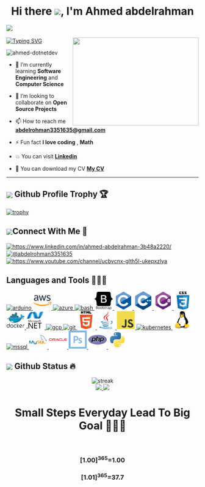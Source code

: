 <h1 align="center">Hi there <img src="https://gifdb.com/images/file/waving-hand-emoticon-bye-iv3dmo7t5vdlvr8m.gif" width="35">, I'm Ahmed abdelrahman</h1>


![](http://github-profile-summary-cards.vercel.app/api/cards/profile-details?username=Ahmed-DotNetDev&theme=solarized_dark)

<img src="https://cdn.dribbble.com/users/1162077/screenshots/3848914/programmer.gif" alt="" align="right" width="330px" height="230px">


[![Typing SVG](https://readme-typing-svg.herokuapp.com?font=Fira+Code&weight=900&size=23&duration=3000&pause=10&color=38C2FF&width=435&lines=I'm+.NET+Full+Stack+Developer;Youtuber;Always+Learning+New+Things)](https://git.io/typing-svg)




<p align="left"> <img src="https://komarev.com/ghpvc/?username=ahmed-dotnetdev&label=Profile%20views&color=39f97c&style=flat" alt="ahmed-dotnetdev" /> </p>



- 🌱 I’m currently learning **Software Engineering** and **Computer Science**

- 👯 I’m looking to collaborate on **Open Source Projects**

- 📫 How to reach me **abdelrohman3351635@gmail.com**

- ⚡ Fun fact **I love coding** , **Math** 

- 💥 You can visit <a href="https://www.linkedin.com/in/ahmed-abdelrahman-3b48a2220/"><strong>Linkedin</strong></a> 

- 📑 You can download my CV  **[My CV](https://drive.google.com/file/d/1ghutYXoNWPbPN3j3uBSKQ0Wg4m2b8gfd/view?usp=sharing)**
<hr>
<h2><img src = "https://i.pinimg.com/originals/65/c4/f4/65c4f452571be1261e9c623f7da488ac.gif" width ="35" align="center">  Github Profile Trophy 🏆</h2>

[![trophy](https://github-profile-trophy.vercel.app/?username=Ahmed-DotNetDev&theme=algolia&row=1&col=6)](https://github.com/ryo-ma/github-profile-trophy)



<h2><img src='https://raw.githubusercontent.com/ShahriarShafin/ShahriarShafin/main/Assets/handshake.gif' width="80" align="center">Connect With Me 🤝</h2>

<a href="https://www.linkedin.com/in/ahmed-abdelrahman-3b48a2220/" target="blank"><img align="center" src="https://raw.githubusercontent.com/rahuldkjain/github-profile-readme-generator/master/src/images/icons/Social/linked-in-alt.svg" alt="https://www.linkedin.com/in/ahmed-abdelrahman-3b48a2220/" height="30" width="40" /></a>
<a href="https://medium.com/@abdelrohman3351635" target="blank"><img align="center" src="https://raw.githubusercontent.com/rahuldkjain/github-profile-readme-generator/master/src/images/icons/Social/medium.svg" alt="@abdelrohman3351635" height="30" width="40" /></a>
<a href="https://www.youtube.com/channel/UCbvcNX-GLtH5L-UKEPxZLyA" target="blank"><img align="center" src="https://raw.githubusercontent.com/rahuldkjain/github-profile-readme-generator/master/src/images/icons/Social/youtube.svg" alt="https://www.youtube.com/channel/ucbvcnx-glth5l-ukepxzlya" height="30" width="40" /></a>
</p>


<h2 align="left">Languages and Tools 👨🏻‍💻</h2>
<p align="left"> <a href="https://www.arduino.cc/" target="_blank" rel="noreferrer"> <img src="https://cdn.worldvectorlogo.com/logos/arduino-1.svg" alt="arduino" width="48" height="48"/> </a> <a href="https://aws.amazon.com" target="_blank" rel="noreferrer"> <img src="https://raw.githubusercontent.com/devicons/devicon/master/icons/amazonwebservices/amazonwebservices-original-wordmark.svg" alt="aws" width="48" height="48"/> </a> <a href="https://azure.microsoft.com/en-in/" target="_blank" rel="noreferrer"> <img src="https://www.vectorlogo.zone/logos/microsoft_azure/microsoft_azure-icon.svg" alt="azure" width="48" height="48"/> </a> <a href="https://www.gnu.org/software/bash/" target="_blank" rel="noreferrer"> <img src="https://www.vectorlogo.zone/logos/gnu_bash/gnu_bash-icon.svg" alt="bash" width="48" height="48"/> </a> <a href="https://getbootstrap.com" target="_blank" rel="noreferrer"> <img src="https://raw.githubusercontent.com/devicons/devicon/master/icons/bootstrap/bootstrap-plain-wordmark.svg" alt="bootstrap" width="48" height="48"/> </a> <a href="https://www.cprogramming.com/" target="_blank" rel="noreferrer"> <img src="https://raw.githubusercontent.com/devicons/devicon/master/icons/c/c-original.svg" alt="c" width="48" height="48"/> </a> <a href="https://www.w3schools.com/cpp/" target="_blank" rel="noreferrer"> <img src="https://raw.githubusercontent.com/devicons/devicon/master/icons/cplusplus/cplusplus-original.svg" alt="cplusplus" width="48" height="48"/> </a> <a href="https://www.w3schools.com/cs/" target="_blank" rel="noreferrer"> <img src="https://raw.githubusercontent.com/devicons/devicon/master/icons/csharp/csharp-original.svg" alt="csharp" width="48" height="48"/> </a> <a href="https://www.w3schools.com/css/" target="_blank" rel="noreferrer"> <img src="https://raw.githubusercontent.com/devicons/devicon/master/icons/css3/css3-original-wordmark.svg" alt="css3" width="48" height="48"/> </a> <a href="https://www.docker.com/" target="_blank" rel="noreferrer"> <img src="https://raw.githubusercontent.com/devicons/devicon/master/icons/docker/docker-original-wordmark.svg" alt="docker" width="48" height="48"/> </a> <a href="https://dotnet.microsoft.com/" target="_blank" rel="noreferrer"> <img src="https://raw.githubusercontent.com/devicons/devicon/master/icons/dot-net/dot-net-original-wordmark.svg" alt="dotnet" width="48" height="48"/> </a> <a href="https://cloud.google.com" target="_blank" rel="noreferrer"> <img src="https://www.vectorlogo.zone/logos/google_cloud/google_cloud-icon.svg" alt="gcp" width="48" height="48"/> </a> <a href="https://git-scm.com/" target="_blank" rel="noreferrer"> <img src="https://www.vectorlogo.zone/logos/git-scm/git-scm-icon.svg" alt="git" width="48" height="48"/> </a> <a href="https://www.w3.org/html/" target="_blank" rel="noreferrer"> <img src="https://raw.githubusercontent.com/devicons/devicon/master/icons/html5/html5-original-wordmark.svg" alt="html5" width="48" height="48"/> </a> <a href="https://www.java.com" target="_blank" rel="noreferrer"> <img src="https://raw.githubusercontent.com/devicons/devicon/master/icons/java/java-original.svg" alt="java" width="48" height="48"/> </a> <a href="https://developer.mozilla.org/en-US/docs/Web/JavaScript" target="_blank" rel="noreferrer"> <img src="https://raw.githubusercontent.com/devicons/devicon/master/icons/javascript/javascript-original.svg" alt="javascript" width="48" height="48"/> </a> <a href="https://kubernetes.io" target="_blank" rel="noreferrer"> <img src="https://www.vectorlogo.zone/logos/kubernetes/kubernetes-icon.svg" alt="kubernetes" width="48" height="48"/> </a> <a href="https://www.linux.org/" target="_blank" rel="noreferrer"> <img src="https://raw.githubusercontent.com/devicons/devicon/master/icons/linux/linux-original.svg" alt="linux" width="48" height="48"/> </a> <a href="https://www.microsoft.com/en-us/sql-server" target="_blank" rel="noreferrer"> <img src="https://www.svgrepo.com/show/303229/microsoft-sql-server-logo.svg" alt="mssql" width="48" height="48"/> </a> <a href="https://www.mysql.com/" target="_blank" rel="noreferrer"> <img src="https://raw.githubusercontent.com/devicons/devicon/master/icons/mysql/mysql-original-wordmark.svg" alt="mysql" width="48" height="48"/> </a> <a href="https://www.oracle.com/" target="_blank" rel="noreferrer"> <img src="https://raw.githubusercontent.com/devicons/devicon/master/icons/oracle/oracle-original.svg" alt="oracle" width="48" height="48"/> </a> <a href="https://www.photoshop.com/en" target="_blank" rel="noreferrer"> <img src="https://raw.githubusercontent.com/devicons/devicon/master/icons/photoshop/photoshop-line.svg" alt="photoshop" width="48" height="48"/> </a> <a href="https://www.php.net" target="_blank" rel="noreferrer"> <img src="https://raw.githubusercontent.com/devicons/devicon/master/icons/php/php-original.svg" alt="php" width="48" height="48"/> </a> <a href="https://www.python.org" target="_blank" rel="noreferrer"> <img src="https://raw.githubusercontent.com/devicons/devicon/master/icons/python/python-original.svg" alt="python" width="48" height="48"/> </a> </p>


<h2><img src = "https://media4.giphy.com/media/A8T56uwdlmR698KmKe/giphy.gif" width ="35" align="center">  Github Status 🔥 </h2>

[comment]: <> (for streak dark theme => &theme=dark || for progress dark theme => &theme=react)
<p align="center">
	<img src="https://github-readme-streak-stats.herokuapp.com/?user=Ahmed-DotNetDev&theme=react" alt="streak"/> <br>
	<a href="https://github.com/Ahmed-DotNetDev">
  <img height="170em" src="https://github-readme-stats.vercel.app/api?username=Ahmed-DotNetDev&show_icons=true&count_private=true&theme=react&include_all_commits=true"/>
  <img height="170em" src="https://github-readme-stats-eight-theta.vercel.app/api/top-langs/?username=Ahmed-DotNetDev&theme=react&layout=compact"/>
</a> 
</p>


<h1 align="center">Small Steps Everyday Lead To Big Goal 🤸‍♂️💪</h1><br>

<strong><h3 align="center">[1.00]<sup>365</sup>=1.00</h4></strong>
<strong><h3 align="center">[1.01]<sup>365</sup>=37.7</h4></strong>
 
